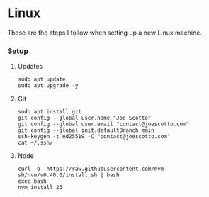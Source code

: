 # Linux

These are the steps I follow when setting up a new Linux machine.

### Setup

1. Updates
   ```
   sudo apt update
   sudo apt upgrade -y
   ```
2. Git
   ```
   sudo apt install git
   git config --global user.name "Joe Scotto"
   git config --global user.email "contact@joescotto.com"
   git config --global init.defaultBranch main
   ssh-keygen -t ed25519 -C "contact@joescotto.com"
   cat ~/.ssh/
   ```
3. Node
   ```
   curl -o- https://raw.githubusercontent.com/nvm-sh/nvm/v0.40.0/install.sh | bash
   exec bash
   nvm install 23
   ```
